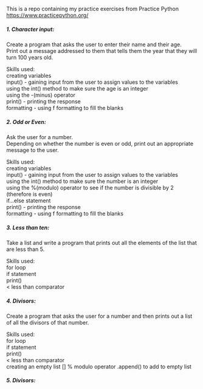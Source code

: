 This is a repo containing my practice exercises from Practice Python  
https://www.practicepython.org/

##### 1. Character input:  

Create a program that asks the user to enter their name and their age.  
Print out a message addressed to them that tells them the year that they will turn 100 years old.  

Skills used:  
creating variables  
input() - gaining input from the user to assign values to the variables  
using the int() method to make sure the age is an integer  
using the -(minus) operator  
print() - printing the response  
formatting - using f formatting to fill the blanks  


##### 2. Odd or Even:  

Ask the user for a number.  
Depending on whether the number is even or odd, print out an appropriate message to the user.  

Skills used:  
creating variables  
input() - gaining input from the user to assign values to the variables  
using the int() method to make sure the number is an integer  
using the %(modulo) operator to see if the number is divisible by 2 (therefore is even)  
if...else statement    
print() - printing the response  
formatting - using f formatting to fill the blanks   


##### 3. Less than ten:  

Take a list and write a program that prints out all the elements of the list that are less than 5.  

Skills used:  
for loop  
if statement  
print()  
< less than comparator  

##### 4. Divisors:  

Create a program that asks the user for a number and then prints out a list of all the divisors of that number.  

Skills used:  
for loop  
if statement  
print()  
< less than comparator  
creating an empty list []
% modulo operator
.append() to add to empty list

##### 5. Divisors: 